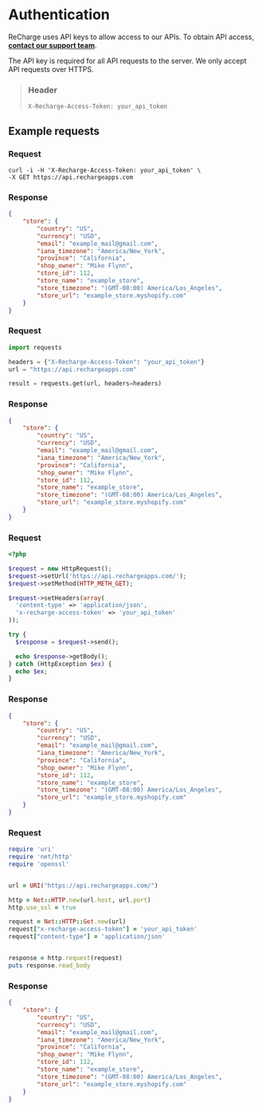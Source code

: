 # Authentication

ReCharge uses API keys to allow access to our APIs. To obtain API access, **[contact our support team](https://support.rechargepayments.com/hc/en-us/requests/new)**.

The API key is required for all API requests to the server. We only accept API requests over HTTPS.

> ### Header
>`X-Recharge-Access-Token: your_api_token`

## Example requests

<!--
type: tab
title: cURL
-->

### Request

```curl
curl -i -H 'X-Recharge-Access-Token: your_api_token' \
-X GET https://api.rechargeapps.com
```

### Response 

```json
{
    "store": {
        "country": "US",
        "currency": "USD",
        "email": "example_mail@gmail.com",
        "iana_timezone": "America/New_York",
        "province": "California",
        "shop_owner": "Mike Flynn",
        "store_id": 112,
        "store_name": "example_store",
        "store_timezone": "(GMT-08:00) America/Los_Angeles",
        "store_url": "example_store.myshopify.com"
    }
}
```
<!--
type: tab
title: Python
-->

### Request

```python
import requests

headers = {"X-Recharge-Access-Token": "your_api_token"}
url = "https://api.rechargeapps.com"

result = requests.get(url, headers=headers)
```

### Response

```json
{
    "store": {
        "country": "US",
        "currency": "USD",
        "email": "example_mail@gmail.com",
        "iana_timezone": "America/New_York",
        "province": "California",
        "shop_owner": "Mike Flynn",
        "store_id": 112,
        "store_name": "example_store",
        "store_timezone": "(GMT-08:00) America/Los_Angeles",
        "store_url": "example_store.myshopify.com"
    }
}
```


<!--
type: tab
title: PHP
-->

### Request

```php
<?php

$request = new HttpRequest();
$request->setUrl('https://api.rechargeapps.com/');
$request->setMethod(HTTP_METH_GET);

$request->setHeaders(array(
  'content-type' => 'application/json',
  'x-recharge-access-token' => 'your_api_token'
));

try {
  $response = $request->send();

  echo $response->getBody();
} catch (HttpException $ex) {
  echo $ex;
}
```

### Response

```json
{
    "store": {
        "country": "US",
        "currency": "USD",
        "email": "example_mail@gmail.com",
        "iana_timezone": "America/New_York",
        "province": "California",
        "shop_owner": "Mike Flynn",
        "store_id": 112,
        "store_name": "example_store",
        "store_timezone": "(GMT-08:00) America/Los_Angeles",
        "store_url": "example_store.myshopify.com"
    }
}
```

<!--
type: tab
title: Ruby
-->

### Request

```ruby
require 'uri'
require 'net/http'
require 'openssl'


url = URI("https://api.rechargeapps.com/")

http = Net::HTTP.new(url.host, url.port)
http.use_ssl = true

request = Net::HTTP::Get.new(url)
request["x-recharge-access-token"] = 'your_api_token'
request["content-type"] = 'application/json'


response = http.request(request)
puts response.read_body
```

### Response
```json
{
    "store": {
        "country": "US",
        "currency": "USD",
        "email": "example_mail@gmail.com",
        "iana_timezone": "America/New_York",
        "province": "California",
        "shop_owner": "Mike Flynn",
        "store_id": 112,
        "store_name": "example_store",
        "store_timezone": "(GMT-08:00) America/Los_Angeles",
        "store_url": "example_store.myshopify.com"
    }
}
```

<!-- type: tab-end -->

